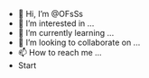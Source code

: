 - 👋 Hi, I’m @OFsSs
- 👀 I’m interested in ...
- 🌱 I’m currently learning ...
- 💞️ I’m looking to collaborate on ...
- 📫 How to reach me ...
- Start

<!---
OFsSs/OFsSs is a ✨ special ✨ repository because its `README.md` (this file) appears on your GitHub profile.
You can click the Preview link to take a look at your changes.
--->
